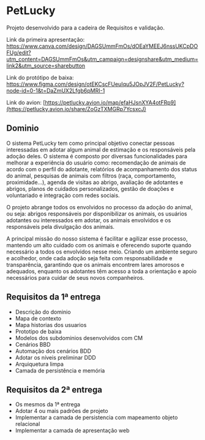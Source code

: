 # PetLucky
Projeto desenvolvido para a cadeira de Requisitos e validação.

Link da primeira apresentação: https://www.canva.com/design/DAGSUmmFmOs/dOEaYMEEJ6nssUKCpDOFUg/edit?utm_content=DAGSUmmFmOs&utm_campaign=designshare&utm_medium=link2&utm_source=sharebutton

Link do protótipo de baixa: https://www.figma.com/design/otEKCscFUeuIqu5JOpJV2F/PetLucky?node-id=0-1&t=DaZmUX2Lfgb6pMRI-1

Link do avion: [https://petlucky.avion.io/map/efaHJsnXYA4otFRp9](https://petlucky.avion.io/share/ZoGzTXMGRp7YcsxcJ)

## Dominio
O sistema PetLucky tem como principal objetivo conectar pessoas interessadas em adotar algum animal de estimação e os responsáveis pela adoção deles. O sistema é composto por diversas funcionalidades para melhorar a experiência do usuário como: recomendação de animais de acordo com o perfil do adotante, relatórios de acompanhamento dos status do animal, pesquisas de animais com filtros (raça, comportamento, proximidade...), agenda de visitas ao abrigo, avaliação de adotantes e abrigos, planos de cuidados personalizados, gestão de doações e voluntariado e integração com redes sociais.

O projeto abrange todos os envolvidos no processo da adoção do animal, ou seja: abrigos responsáveis por disponibilizar os animais, os usuários adotantes ou interessados em adotar, os animais envolvidos e os responsáveis pela divulgação dos animais.

A principal missão do nosso sistema é facilitar e agilizar esse processo, mantendo um alto cuidado com os animais e oferecendo suporte quando necessário a todos os envolvidos nesse meio. Criando um ambiente seguro e acolhedor, onde cada adoção seja feita com responsabilidade e transparência, garantindo que os animais encontrem lares amorosos e adequados, enquanto os adotantes têm acesso a toda a orientação e apoio necessários para cuidar de seus novos companheiros.

## Requisitos da 1ª entrega
- Descrição do dominio
- Mapa de contexto
- Mapa historias dos usuarios
- Prototipo de baixa
- Modelos dos subdominios desenvolvidos com CM
- Cenários BBD
- Automação dos cenários BDD
- Adotar os níveis preliminar DDD
- Arquiquetura limpa
- Camada de persistência e memória

## Requisitos da 2ª entrega
- Os mesmos da 1ª entrega
- Adotar 4 ou mais padrões de projeto
- Implementar a camada de persistencia com mapeamento objeto relacional
- Implementar a camada de apresentação web
